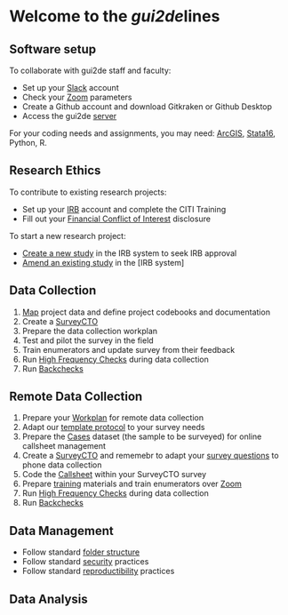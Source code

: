 # Welcome to the _gui2de_**lines**

## Software setup

To collaborate with gui2de staff and faculty:
- Set up your [Slack](1-software-setup/slack.md) account
- Check your [Zoom](1-software-setup/zoom.md) parameters
- Create a Github account and download Gitkraken or Github Desktop
- Access the gui2de [server](1-software-setup/server.md)

For your coding needs and assignments, you may need: [ArcGIS](1-software-setup/arcgis.md), [Stata16](1-software-setup/stata16.md), Python, R.

## Research Ethics

To contribute to existing research projects:
- Set up your [IRB](2-research-ethics/IRB_indiv.md) account and complete the CITI Training
- Fill out your [Financial Conflict of Interest](2-research-ethics/COI.md) disclosure

To start a new research project:
- [Create a new study](2-research-ethics/IRB_study.md) in the IRB system to seek IRB approval
- [Amend an existing study](2-research-ethics/IRB_amend.md) in the [IRB system] 


## Data Collection

1. [Map](3-data-collection/data-mapping.md) project data and define project codebooks and documentation  
1. Create a [SurveyCTO](3-data-collection/survey-cto.md) 
1. Prepare the data collection workplan
1. Test and pilot the survey in the field
1. Train enumerators and update survey from their feedback
1. Run [High Frequency Checks](3-data-collection/hfc.md) during data collection
1. Run [Backchecks](3-data-collection/backcheck.md)

## Remote Data Collection

1. Prepare your [Workplan](3-data-collection-remote/workplan-remote.md) for remote data collection
1. Adapt our [template protocol](https://drive.google.com/file/d/1Hb7OxQlFTymBOYGE_Y8qFdAjRoPnKVeC/view?usp=sharing) to your survey needs
1. Prepare the [Cases](3-data-collection-remote/cases.md) dataset (the sample to be surveyed) for online callsheet management
1. Create a [SurveyCTO](3-data-collection/survey-cto.md) and rememebr to adapt your [survey questions](3-data-collection-remote/survey-writing-remote.md) to phone data collection
1. Code the [Callsheet](3-data-collection-remote/callsheet.md) within your SurveyCTO survey
1. Prepare [training](3-data-collection-remote/training-remote.md) materials and train enumerators over [Zoom](1-software-setup/zoom.md)
1. Run [High Frequency Checks](3-data-collection-remote/hfc-remote.md) during data collection
1. Run [Backchecks](3-data-collection-remote/backcheck-remote.md)

## Data Management

- Follow standard [folder structure](4-data-management/folder-structure.md)
- Follow standard [security](4-data-management/security.md) practices
- Follow standard [reproductibility](4-data-management/reproductibility.md) practices


## Data Analysis
